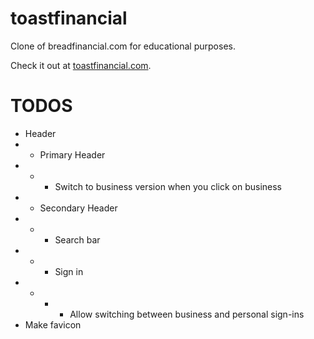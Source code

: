 # toastfinancial

Clone of breadfinancial.com for educational purposes.

Check it out at [toastfinancial.com](https://toastfinancial.com/).

# TODOS

- Header
- - Primary Header
- - - Switch to business version when you click on business
- - Secondary Header
- - - Search bar
- - - Sign in
- - - - Allow switching between business and personal sign-ins
- Make favicon
